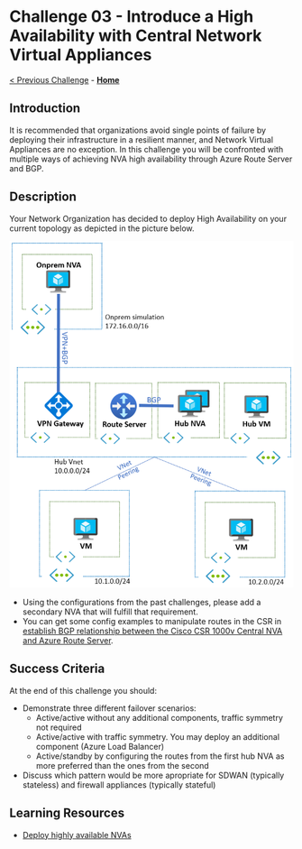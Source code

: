 # Challenge 03 -  Introduce a High Availability with Central Network Virtual Appliances

[< Previous Challenge](./Challenge-02.md) - **[Home](../README.md)**

## Introduction
  
It is recommended that organizations avoid single points of failure by deploying their infrastructure in a resilient manner, and Network Virtual Appliances are no exception. In this challenge you will be confronted with multiple ways of achieving NVA high availability through Azure Route Server and BGP.

## Description

Your Network Organization has decided to deploy High Availability on your current topology as depicted in the picture below. 

![ARS_HA](./Resources/media/azurerouteserver-challenge3-1nic.png)
  
- Using the configurations from the past challenges, please add a secondary NVA that will fulfill that requirement.
- You can get some config examples to manipulate routes in the CSR in [establish BGP relationship between the Cisco CSR 1000v Central NVA and Azure Route Server](./Resources/whatthehackcentralnvachallenge2.md).

## Success Criteria

At the end of this challenge you should: 

- Demonstrate three different failover scenarios:
  - Active/active without any additional components, traffic symmetry not required
  - Active/active with traffic symmetry. You may deploy an additional component (Azure Load Balancer)
  - Active/standby by configuring the routes from the first hub NVA as more preferred than the ones from the second
- Discuss which pattern would be more apropriate for SDWAN (typically stateless) and firewall appliances (typically stateful)


## Learning Resources

- [Deploy highly available NVAs](https://docs.microsoft.com/en-us/azure/architecture/reference-architectures/dmz/nva-ha#azure-route-server)
